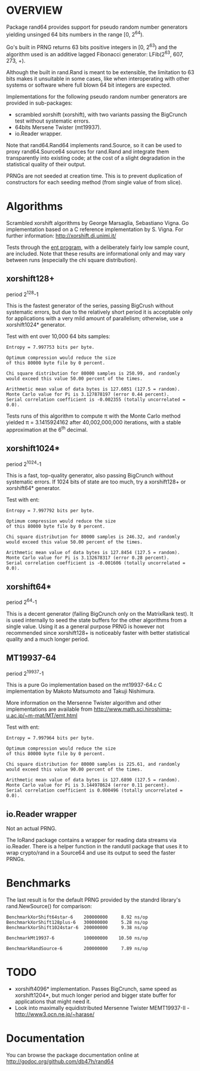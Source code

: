 # OVERVIEW

Package rand64 provides support for pseudo random number generators
yielding unsinged 64 bits numbers in the range \[0, 2<sup>64</sup>).

Go's built in PRNG returns 63 bits positive integers in \[0, 2<sup>63</sup>)
and the algorithm used is an additive lagged Fibonacci generator:
LFib(2<sup>63</sup>, 607, 273, +).

Although the built in rand.Rand is meant to be extensible, the limitation to 63
bits makes it unsuitable in some cases, like when interoperating with other
systems or software where full blown 64 bit integers are expected.

Implementations for the following pseudo random number generators are provided
in sub-packages:

 - scrambled xorshift (xorshift), with two variants passing the BigCrunch test
   without systematic errors.
 - 64bits Mersene Twister (mt19937).
 - io.Reader wrapper.

Note that rand64.Rand64 implements rand.Source, so it can be used to proxy
rand64.Source64 sources for rand.Rand and integrate them transparently into
existing code; at the cost of a slight degradation in the statistical quality
of their output.

PRNGs are not seeded at creation time. This is to prevent duplication of
constructors for each seeding method (from single value of from slice).

# Algorithms

Scrambled xorshift algorithms by George Marsaglia, Sebastiano Vigna. Go
implementation based on a C reference implementation by S. Vigna. For further
information: http://xorshift.di.unimi.it/

Tests through the [ent program][ent], with a deliberately fairly low sample
count, are included. Note that these results are informational only and may
vary between runs (especially the chi square distribution).

[ent]: http://www.fourmilab.ch/random/

## xorshift128+
period 2<sup>128</sup>-1

This is the fastest generator of the series, passing BigCrush without
systematic errors, but due to the relatively short period it is
acceptable only for applications with a very mild amount of parallelism;
otherwise, use a xorshift1024\* generator.

Test with ent over 10,000 64 bits samples:

	Entropy = 7.997753 bits per byte.

	Optimum compression would reduce the size
	of this 80000 byte file by 0 percent.

	Chi square distribution for 80000 samples is 250.99, and randomly
	would exceed this value 50.00 percent of the times.

	Arithmetic mean value of data bytes is 127.6051 (127.5 = random).
	Monte Carlo value for Pi is 3.127878197 (error 0.44 percent).
	Serial correlation coefficient is -0.002355 (totally uncorrelated = 0.0).

Tests runs of this algorithm to compute π with the Monte Carlo method yielded
π = 3.1415924162 after 40,002,000,000 iterations, with a stable approximation
at the 6<sup>th</sup> decimal.

## xorshift1024\*
period 2<sup>1024</sup>-1

This is a fast, top-quality generator, also passing BigCrunch without
systematic errors. If 1024 bits of state are too much, try a
xorshift128+ or xorshift64\* generator.

Test with ent:

	Entropy = 7.997792 bits per byte.

	Optimum compression would reduce the size
	of this 80000 byte file by 0 percent.

	Chi square distribution for 80000 samples is 246.32, and randomly
	would exceed this value 50.00 percent of the times.

	Arithmetic mean value of data bytes is 127.8454 (127.5 = random).
	Monte Carlo value for Pi is 3.132678317 (error 0.28 percent).
	Serial correlation coefficient is -0.001606 (totally uncorrelated = 0.0).

## xorshift64\*
period 2<sup>64</sup>-1

This is a decent generator (failing BigCrunch only on the MatrixRank
test). It is used internally to seed the state buffers for the other
algorithms from a single value. Using it as a general purpose PRNG is however
not recommended since xorshift128+ is noticeably faster with better statistical
quality and a much longer period.

## MT19937-64
period 2<sup>19937</sup>-1

This is a pure Go implementation based on the mt19937-64.c C implementation
by Makoto Matsumoto and Takuji Nishimura.

More information on the Mersenne Twister algorithm and other implementations
are available from http://www.math.sci.hiroshima-u.ac.jp/~m-mat/MT/emt.html

Test with ent:

	Entropy = 7.997964 bits per byte.

	Optimum compression would reduce the size
	of this 80000 byte file by 0 percent.

	Chi square distribution for 80000 samples is 225.61, and randomly
	would exceed this value 90.00 percent of the times.

	Arithmetic mean value of data bytes is 127.6890 (127.5 = random).
	Monte Carlo value for Pi is 3.144978624 (error 0.11 percent).
	Serial correlation coefficient is 0.000496 (totally uncorrelated = 0.0).

## io.Reader wrapper
Not an actual PRNG.

The IoRand package contains a wrapper for reading data streams via io.Reader.
There is a helper function in the randutil package that uses it to wrap
crypto/rand in a Source64 and use its output to seed the faster PRNGs.

# Benchmarks

The last result is for the default PRNG provided by the standrd library's
rand.NewSource() for comparison:

    BenchmarkXorShift64star-6    200000000     8.92 ns/op
    BenchmarkXorShift128plus-6   300000000     5.28 ns/op
    BenchmarkXorShift1024star-6  200000000     9.38 ns/op
    
    BenchmarkMt19937-6           100000000    10.50 ns/op
    
    BenchmarkRandSource-6        200000000     7.89 ns/op

# TODO

 - xorshift4096\* implementation. Passes BigCrunch, same speed as xorshift1204\*,
but much longer period and bigger state buffer for applications that might
need it.
 - Look into maximally equidistributed Mersenne Twister MEMT19937-II - http://www3.ocn.ne.jp/~harase/

# Documentation

You can browse the package documentation online at http://godoc.org/github.com/db47h/rand64
